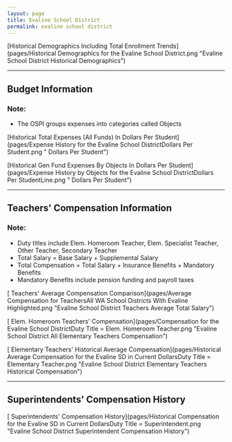 ```yaml
---
layout: page
title: Evaline School District
permalink: evaline school district
---
```



[Historical Demographics Including Total Enrollment Trends](pages/Historical Demographics for the Evaline School District.png "Evaline School District Historical Demographics")

___

## Budget Information
### Note:
- The OSPI groups expenses into categories called Objects

[Historical Total Expenses (All Funds) In Dollars Per Student](pages/Expense History for the Evaline School DistrictDollars Per Student.png " Dollars Per Student")

[Historical Gen Fund Expenses By Objects In Dollars Per Student](pages/Expense History by Objects for the Evaline School DistrictDollars Per StudentLine.png " Dollars Per Student")


___

## Teachers' Compensation Information
### Note:
- Duty titles include Elem. Homeroom Teacher, Elem. Specialist Teacher, Other Teacher, Secondary Teacher
- Total Salary = Base Salary + Supplemental Salary
- Total Compensation = Total Salary + Insurance Benefits + Mandatory Benefits
- Mandatory Benefits include pension funding and payroll taxes

[ Teachers' Average Compensation Comparison](pages/Average Compensation for TeachersAll WA School Districts With Evaline Highlighted.png "Evaline School District Teachers Average Total Salary")

[ Elem. Homeroom Teachers' Compensation](pages/Compensation for the Evaline School DistrictDuty Title = Elem. Homeroom Teacher.png "Evaline School District All Elementary Teachers Compensation")

[ Elementary Teachers' Historical Average Compensation](pages/Historical Average Compensation for the Evaline SD in Current DollarsDuty Title = Elementary Teacher.png "Evaline School District Elementary Teachers Historical Compensation")


___

## Superintendents' Compensation History

[ Superintendents' Compensation History](pages/Historical Compensation for the Evaline SD in Current DollarsDuty Title = Superintendent.png "Evaline School District Superintendent Compensation History")

